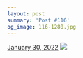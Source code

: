 ```yaml
---
layout: post
summary: 'Post #116'
og_image: 116-1280.jpg
---
```


<p>
  <time>
    <a href="/116">January 30, 2022</a>
  </time>
  <a href="/116">
    <img src="{{ site.assets_url }}/116-640.jpg" srcset="{{ site.assets_url }}/116-320.jpg 320w, {{ site.assets_url }}/116-640.jpg 640w, {{ site.assets_url }}/116-960.jpg 960w, {{ site.assets_url }}/116-1280.jpg 1280w" sizes="(min-width: 700px) 50vw, calc(100vw - 2rem)" />
  </a>
</p>
